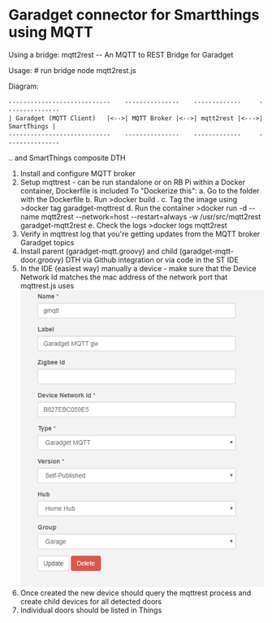 # Garadget connector for Smartthings using MQTT

Using a bridge:
mqtt2rest -- An MQTT to REST Bridge for Garadget


Usage:
    # run bridge
    node mqtt2rest.js

Diagram:

    ----------------------------    ---------------    -------------     ---------------
    | Garadget (MQTT Client)   |<-->| MQTT Broker |<-->| mqtt2rest |<--->| SmartThings |
    ----------------------------    ---------------    -------------     ---------------

.. and SmartThings composite DTH

1. Install and configure MQTT broker
2. Setup mqttrest - can be run standalone or on RB Pi within a Docker container, Dockerfile is included
    To "Dockerize this":
    a. Go to the folder with the Dockerfile
    b. Run >docker build .
    c. Tag the image using >docker tag <id of built image> garadget-mqttrest
    d. Run the container  >docker run -d --name mqtt2rest --network=host --restart=always -w /usr/src/mqtt2rest garadget-mqtt2rest
    e. Check the logs >docker logs mqtt2rest
3. Verify in mqttrest log that you're getting updates from the MQTT broker Garadget topics
4. Install parent (garadget-mqtt.groovy) and child (garadget-mqtt-door.groovy) DTH via Github integration or via code in the ST IDE
4. In the IDE (easiest way) manually a device - make sure that the Device Network Id matches the mac address of the network port
that mqttrest.js uses
![alt text](https://github.com/thecrazymonkey/Garadget-mqtt/blob/master/pics/dthcreate.png)
5. Once created the new device should query the mqttrest process and create child devices for all detected doors
6. Individual doors should be listed in Things

